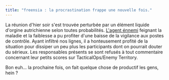 ```yaml
---
title: "freensia : la procrastination frappe une nouvelle fois."
---
```


La réunion d'hier soir s'est trouvée perturbée par un élément liquide d'orgine
autrichienne selon toutes probabilités. [L'agent
énnemi](http://blog.darkinthemellon.net/blog/) feignant la maladie et la
faiblesse a pu profiter d'une baisse de la vigilance aux postes de contrôle.
Ayant infiltré nos lignes, il a honteusement profité de la situation pour
dissiper un peu plus les participants dont on pourrait douter du sérieux. Les
responsables présents se sont refusés à tout commentaire concernant leur
petits scores sur TacticalOps/Enemy Territory.

Bon euh... la prochaine fois, on fait quelque chose de productif les gens,
hein ?

